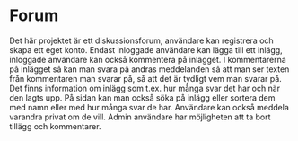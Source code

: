 # Forum
Det här projektet är ett diskussionsforum, användare kan registrera och skapa ett eget konto.
Endast inloggade användare kan lägga till ett inlägg, inloggade användare kan också kommentera på inlägget. I kommentarerna på inlägget så kan man svara på andras meddelanden så att man ser texten från kommentaren man svarar på, så att det är tydligt vem man svarar på.
Det finns information om inlägg som t.ex. hur många svar det har och när den lagts upp. På sidan kan man också söka på inlägg eller sortera dem med namn eller med hur många svar de har. Användare kan också meddela varandra privat om de vill. Admin användare har möjligheten att ta bort tillägg och kommentarer.
